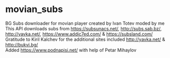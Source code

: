 # movian_subs
BG Subs downloader for movian player created by Ivan Totev moded by me
<br>This API downloads subs from https://subsunacs.net/, http://subs.sab.bz/, http://yavka.net/, https://www.addic7ed.com/ & https://subsland.com/
<br>Gratitude to Kiril Kalchev for the additional sites included http://yavka.net/ & http://bukvi.bg/
<br>Added https://www.podnapisi.net/ with help of Petar Mihaylov
